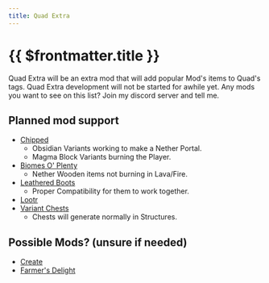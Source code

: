 ```yaml
---
title: Quad Extra
---
```


# {{ $frontmatter.title }}

Quad Extra will be an extra mod that will add popular Mod's items to Quad's tags. Quad Extra development will not be started for awhile yet. Any mods you want to see on this list? Join my discord server and tell me.

## Planned mod support

- [Chipped](https://www.curseforge.com/minecraft/mc-mods/chipped)
  - Obsidian Variants working to make a Nether Portal.
  - Magma Block Variants burning the Player.
- [Biomes O' Plenty](https://www.curseforge.com/minecraft/mc-mods/biomes-o-plenty)
  - Nether Wooden items not burning in Lava/Fire.
- [Leathered Boots](https://www.curseforge.com/minecraft/mc-mods/leathered-boots)
  - Proper Compatibility for them to work together.
- [Lootr](https://www.curseforge.com/minecraft/mc-mods/lootr)
- [Variant Chests](https://www.curseforge.com/minecraft/mc-mods/variantchests)
  - Chests will generate normally in Structures.

## Possible Mods? (unsure if needed)

- [Create](https://www.curseforge.com/minecraft/mc-mods/create)
- [Farmer's Delight](https://www.curseforge.com/minecraft/mc-mods/farmers-delight)
